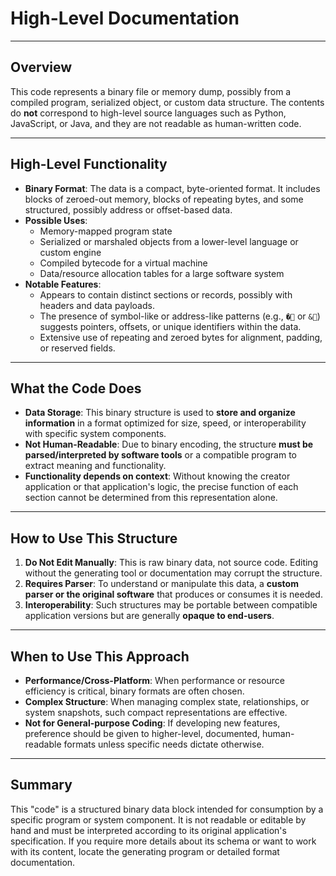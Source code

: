 # High-Level Documentation

---

## Overview

This code represents a binary file or memory dump, possibly from a compiled program, serialized object, or custom data structure. The contents do **not** correspond to high-level source languages such as Python, JavaScript, or Java, and they are not readable as human-written code.

---

## High-Level Functionality

- **Binary Format**: The data is a compact, byte-oriented format. It includes blocks of zeroed-out memory, blocks of repeating bytes, and some structured, possibly address or offset-based data.
- **Possible Uses**:
  - Memory-mapped program state
  - Serialized or marshaled objects from a lower-level language or custom engine
  - Compiled bytecode for a virtual machine
  - Data/resource allocation tables for a large software system
- **Notable Features**:
  - Appears to contain distinct sections or records, possibly with headers and data payloads.
  - The presence of symbol-like or address-like patterns (e.g., `�    ` or `&    `) suggests pointers, offsets, or unique identifiers within the data.
  - Extensive use of repeating and zeroed bytes for alignment, padding, or reserved fields.

---

## What the Code Does

- **Data Storage**: This binary structure is used to **store and organize information** in a format optimized for size, speed, or interoperability with specific system components.
- **Not Human-Readable**: Due to binary encoding, the structure **must be parsed/interpreted by software tools** or a compatible program to extract meaning and functionality.
- **Functionality depends on context**: Without knowing the creator application or that application's logic, the precise function of each section cannot be determined from this representation alone.

---

## How to Use This Structure

1. **Do Not Edit Manually**: This is raw binary data, not source code. Editing without the generating tool or documentation may corrupt the structure.
2. **Requires Parser**: To understand or manipulate this data, a **custom parser or the original software** that produces or consumes it is needed.
3. **Interoperability**: Such structures may be portable between compatible application versions but are generally **opaque to end-users**.

---

## When to Use This Approach

- **Performance/Cross-Platform**: When performance or resource efficiency is critical, binary formats are often chosen.
- **Complex Structure**: When managing complex state, relationships, or system snapshots, such compact representations are effective.
- **Not for General-purpose Coding**: If developing new features, preference should be given to higher-level, documented, human-readable formats unless specific needs dictate otherwise.

---

## Summary

This "code" is a structured binary data block intended for consumption by a specific program or system component. It is not readable or editable by hand and must be interpreted according to its original application's specification. If you require more details about its schema or want to work with its content, locate the generating program or detailed format documentation.